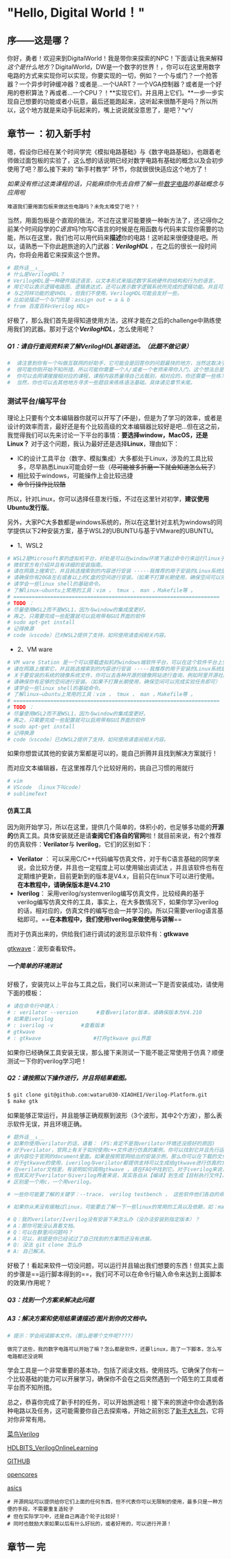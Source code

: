 # "Hello, Digital World！"

## 序——这是哪？

你好，勇者！欢迎来到DigitalWorld！我是带你来探索的NPC！下面请让我来解释*这个是什么地方*？DigitalWorld，DW是一个数字的世界！，你可以在这里用数字电路的方式来实现你可以实现，你要实现的一切，例如？一个与或门？一个抢答器？一个异步时钟缓冲器？或者是...一个UART？一个VGA控制器？或者是一个好用的卷积算法？再或者...一个CPU？！**实现它们，并且用上它们。**一步一步实现自己想要的功能或者小玩意，最后还能跑起来，这听起来很酷不是吗？所以所以，这个地方就是来动手玩起来的，嘴上说说就没意思了，是吧？\^v^/ 

## 章节一 ：初入新手村

嗯，假设你已经在某个时间学完《模拟电路基础》与《数字电路基础》，也跟着老师做过面包板的实验了，这么想的话说明已经对数字电路有基础的概念以及会初步使用了吧？那么接下来的 “新手村教学” 环节，你就很很快适应这个地方了！

*如果没有修过这类课程的话，只能麻烦你先去自修了解一些<u>数字电路</u>的基础概念与应用啦*

`难道我们要用面包板来做这些电路吗？未免太难受了吧？！`

当然，用面包板是个直观的做法，不过在这里可能要换一种新方法了，还记得你之前某个时间段学的*C语言*吗?你写C语言的时候是在用函数与代码来实现你需要的功能，所以在这里，我们也可以用代码来**描述**你的电路！这听起来很便捷是吧。所以，请熟悉一下你此趟旅途的入门武器：***VerilogHDL*** ，在之后的很长一段时间内，你将会用着它来探索这个世界。

~~~makefile
# 题外话__↓__
# 什么是VerilogHDL？
# VerilogHDL是一种硬件描述语言，以文本形式来描述数字系统硬件的结构和行为的语言，
# 用它可以表示逻辑电路图、逻辑表达式，还可以表示数字逻辑系统所完成的逻辑功能。并且可以写测试文件。
# 与之同样功能的是VHDL ，但我们不使用。VerilogHDL可能会友好一些。
# 比如说描述一个与门则是：assign out = a & b 
# from 百度百科<Verilog HDL>
~~~

好极了，那么我们首先是得知道使用方法，这样才能在之后的challenge中熟练使用我们的武器。那对于这个***VerilogHDL***，怎么使用呢？

##### Q1：请自行查阅资料来了解VerilogHDL基础语法。（此题不做记录）

~~~makefile
#  请注意到你有一个叫做互联网的好助手，它可能会是回答你的问题最快的地方，当然这取决于你有没有找对网站。
#  很可能你刚开始不知所措，所以可能你需要一个人/或者一个老师来带你入门，这个想法总是没错的。但如果你现在没有机会接触老师的话，
#  你可以去网课搜搜相对应的课程，课程内容质量得自己去甄别，相对应的，你还需要一些练习，事实上你的练习可以跟着这个讲义来走。
#  当然，你也可以去其他地方寻求一些题目来练练语法基础。具体请见章节末尾。
~~~

### 测试平台/编写平台

​	理论上只要有个文本编辑器你就可以开写了(~~不是~~)，但是为了学习的效率，或者是设计的效率而言，最好还是有个比较高级的文本编辑器比较好是吧...但在这之前，我觉得我们可以先来讨论一下平台的事情：**要选择window，MacOS，还是Linux？** 对于这个问题，我认为最好还是选择**Linux**，理由如下：

* IC的设计工具平台（数字、模拟集成）大多都处于Linux，涉及的工具比较多，尽早熟悉Linux可能会好一些（~~尽可能被多折磨一下就会知道怎么玩了~~）
* 相比较于windows，可能操作上会比较迅捷
* ~~命令行操作比较酷~~

所以，针对Linux，你可以选择任意发行版，不过在这里针对初学，**建议使用Ubuntu发行版**。

另外，大家PC大多数都是windows系统的，所以在这里针对主机为windows的同学提供以下2种安装方案，基于WSL2的UBUNTU与基于VMware的UBUNTU。

* 1、WSL2

~~~makefile
# WSL2是Microsoft家的虚拟机平台，好处是可以在window环境下通过命令行来运行linux子系统。全程是Windows subsystem linux 。
# 微软官方有介绍并且有详细的安装指南。
# 请在网路上搜索它，并且挑选搜索到的内容进行安装 -----我推荐的用于安装的Linux系统是Ubuntu20.04LTS。
# 请确保你有20GB左右或者以上的C盘的空间进行安装。（如果不打算长期使用，确保空间可以完成实验任务即可）
# 请学会一些linux shell的基础命令。
# 了解linux—ubuntu上常用的工具：vim ， tmux ， man ，Makefile等 。
# ===================================================================
# TODO ：
# 尽量使用WSL2而不是WSL1，因为与window的集成度更好。
# 再之，只需要完成一些配置就可以启用带有GUI界面的软件
# sudo apt-get install
# 记得换源
# code（vscode）已对WSL2提供了支持，如何使用请查阅相关内容。
~~~

* 2、VM ware 

~~~makefile
# VM ware Station 是一个可以搭载虚拟机的windows端软件平台，可以在这个软件平台上安装任何版本的虚拟机，包括windows虚拟机，linux虚拟机，黑苹果等等...
# 请在网路上搜索它，并且挑选搜索到的内容进行安装 -----我推荐的用于安装的Linux系统是Ubuntu20.04LTS。
# 关于要安装的系统的镜像系统文件，你可以去各种开源的镜像网站进行查询，例如阿里开源社区的镜像。
# 请确保你有足够的空间进行安装。（如果不打算长期使用，确保空间可以完成实验任务即可）
# 请学会一些linux shell的基础命令。
# 了解linux—ubuntu上常用的工具：vim ， tmux ， man ，Makefile等 。
# ===================================================================
# TODO ：
# 尽量使用WSL2而不是WSL1，因为与window的集成度更好。
# 再之，只需要完成一些配置就可以启用带有GUI界面的软件
# sudo apt-get install
# 记得换源
# code（vscode）已对WSL2提供了支持，如何使用请查阅相关内容。
~~~

如果你想尝试其他的安装方案都是可以的，能自己折腾并且找到解决方案就行！

而对应文本编辑器，在这里推荐几个比较好用的，挑自己习惯的用就行

~~~makefile
# vim 
# VScode （linux下叫code）
# sublimeText
~~~

#### 仿真工具

因为刚开始学习，所以在这里，提供几个简单的，体积小的，也足够多功能的**开源的**仿真工具。具体安装就还是请**查阅它们各自的官网**啦！就目前来说，有2个推荐的仿真软件：**Verilator**与 **Iverilog**，它们的区别如下：

* **Verilator** ： 可以采用C/C++代码编写仿真文件，对于有C语言基础的同学来说，会比较方便，并且也一定程度上可以使用输出调试法 ，并且该软件也有在定期维护更新，目前更新到的版本是V4.x，目前只在linux下可以进行使用。**在本教程中，请确保版本是V4.210**
* **Iverilog**： 采用verilog/systemverilog编写仿真文件，比较经典的基于verilog编写仿真文件的工具，事实上，在大多数情况下，如果你学习verilog的话，相对应的，仿真文件的编写也会一并学习的。所以只需要verilog语言基础即可。==**在本教程中，我们使用Iverilog来做使用与讲解**==

而对于仿真出来的，供给我们进行调试的波形显示软件有：**gtkwave**

[gtkwave](http://gtkwave.sourceforge.net/)：波形查看软件。

##### 一个简单的环境测试

好极了，安装完以上平台与工具之后，我们可以来测试一下是否安装成功，请使用下面的模板：

~~~makefile
# 请在命令行中键入：
# : verilator --version      #查看verilator版本，请确保版本为V4.210
# 如果是iverilog
# : iverilog -v			#查看版本
# gtkwave
# : gtkwave 				#打开gtkwave gui界面
~~~

如果你已经确保工具安装无误，那么接下来测试一下能不能正常使用于仿真？顺便测试一下你的verilog学习吧！

##### Q2：请按照以下操作进行，并且将结果截图。

~~~bash
$ git clone git@github.com:wataru030-XIAOHEI/Verilog-Platform.git
$ make gtk
~~~

如果能够正常运行，并且能够正确观察到波形（3个波形，其中2个方波），那么表示软件无误，并且环境正确。

~~~makefile
# 题外话__↓__
# 如果你使用verilator的话，请看： (PS:肯定不是我verilator环境还没搭好的原因)
# 对于verilator，官网上有关于如何使用c++文件进行仿真的案例，你可以找到它并且先行运行一遍，再模仿着用于自己写的模块，
# 该内容位于官网的document里面。如果是按照官网给出的安装示例，那么你可以在下载的文件夹里面找到示例。
# 对于gtkwave的使用，iverilog与verilator都提供支持可以生成给gtkwave进行仿真的文件，
# 在verilator文档里，有说明如何调用gtkwave ，请在FAQ中找到它。对于iverilog来说，请自行解决。
# 但其实对于verilator与iverilog两者来说，其实各自从【编译】到生成【目标执行文件】，再到调用gtkwave的步骤是差不多的，
# 区别是一个用c，一个用verilog。

# 一些你可能要了解的关键字：--trace， verilog testbench ， 这些软件他们各自的命令行命令

# 如果你从来没有接触过linux，可能要去了解一下一些linux的常用的工具以及依赖，如：man ，vim ， tmux ，git，make等

# Q：我的verilator/Iverilog没有安装下来怎么办（没办法安装到指定版本）？
# A：那你可能没认真看文档。
# Q：可以在群里问问题吗？
# A：可以，前提是你已经试过了自己找到的方案而还没有进展。
# Q: 没法 git clone 怎么办
# A: 自己解决。

~~~

好极了！看起来软件一切没问题，可以运行并且输出我们想要的东西！但其实上面的步骤是==运行脚本得到的==，我们可不可以在命令行输入命令来达到上面脚本的效果/作用呢？

##### Q3：**找到一个方案来解决此问题**

##### A3：解决方案和使用结果请描述/图片到你的文档中。

~~~makefile
# 提示：学会阅读脚本文件。（那么是哪个文件呢????）
~~~

`做完了这些，我的数字电路可以开始了嘛？怎么都是软件，还要linux，跑了一下脚本，怎么写电路都还没说啊`

学会工具是一个非常重要的基本功，包括了阅读文档，使用技巧。它确保了你有一个比较基础的能力可以开展学习，确保你不会在之后突然遇到一个陌生的工具或者平台而不知所措。

总之，恭喜你完成了新手村的任务，可以开始旅途啦！接下来的旅途中你会遇到各种电路以及任务，这可能需要你自己去探索咯，开始之前别忘了<u>新手大礼包</u>，它将对你非常有用。

[菜鸟Verilog](https://www.runoob.com/w3cnote/verilog-tutorial.html)

[HDLBITS_VerilogOnlineLearning](https://hdlbits.01xz.net/)

[GITHUB](https://github.com)

[opencores](https://opencores.org/)

[asics](http://asics.ws/v6/)

~~~
# 开源网站可以提供给你它们上面的任何东西，但不代表你可以无限制的使用，最多只是一种方便的手段，不需要重复造轮子
# 但在实际学习中，还是自己再造个轮子比较好！
# 同时也鼓励大家如果以后有什么好玩的，或者好用的，可以进行开源！
~~~



## 章节一 完
